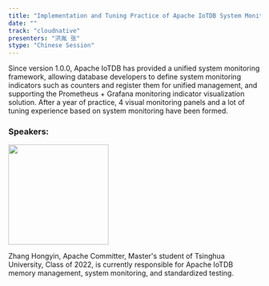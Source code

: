 ```yaml
---
title: "Implementation and Tuning Practice of Apache IoTDB System Monitoring Framework"
date: ""
track: "cloudnative"
presenters: "洪胤 张"
stype: "Chinese Session"
--- 
```


Since version 1.0.0, Apache IoTDB has provided a unified system monitoring framework, allowing database developers to define system monitoring indicators such as counters and register them for unified management, and supporting the Prometheus + Grafana monitoring indicator visualization solution. After a year of practice, 4 visual monitoring panels and a lot of tuning experience based on system monitoring have been formed.


### Speakers:

<img src="https://sessionize.com/image/4d3b-400o400o1-KCzTKrVsyHFxNEWdi4vEMv.jpg" width="200" /><br/>

Zhang Hongyin, Apache Committer, Master's student of Tsinghua University, Class of 2022, is currently responsible for Apache IoTDB memory management, system monitoring, and standardized testing.